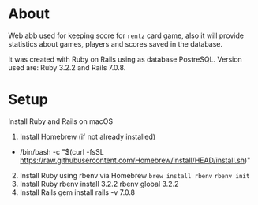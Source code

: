 # About

Web abb used for keeping score for `rentz` card game, also it will provide statistics about games, players and scores saved in the database.

It was created with Ruby on Rails using as database PostreSQL.
Version used are: Ruby 3.2.2 and Rails 7.0.8.

# Setup

Install Ruby and Rails on macOS
1. Install Homebrew (if not already installed)
  * /bin/bash -c "$(curl -fsSL https://raw.githubusercontent.com/Homebrew/install/HEAD/install.sh)"
2. Install Ruby using rbenv via Homebrew
`brew install rbenv`
`rbenv init`
3. Install Ruby
rbenv install 3.2.2
rbenv global 3.2.2
4. Install Rails
gem install rails -v 7.0.8
